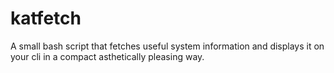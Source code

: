 # katfetch
A small bash script that fetches useful system information and displays it on your cli in a compact asthetically pleasing way.
